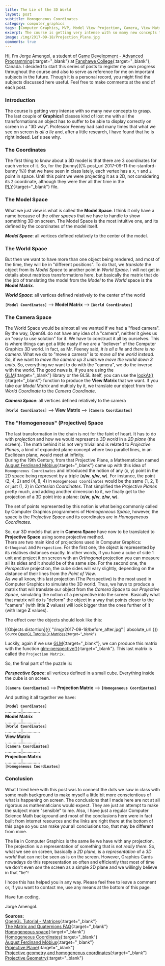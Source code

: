 ```yaml
---
title: The Lie of the 3D World
layout: post
subtitle: Homogeneous Coordinates
category: computer_graphics
tags: [Computer Graphics, MVP, Model View Projection, Camera, View Matrix]
excerpt: The course is getting very intense with so many new concepts to grasp. The last couple of Graphics1 classes kind of lost me with all the transformations an object has to suffer to be able to display correctly on screen in a "3D way". Professor Feeney had said many times that what we see on screen is *all a lie* and, after a little research, I have found that he is right indeed. Let's see why.
image: /img/2017-09-18/Projection_Plane.jpg
comments: true
---
```


Hi, I'm Jorge Amengol, a student of [Game Development - Advanced Programming](https://www.fanshawec.ca/programs-and-courses/program/gdp1-game-development-advanced-programming/next-year){:target="_blank"} at [Fanshawe College](https://www.fanshawec.ca/){:target="_blank"}, Canada. I decided to start this series of posts to register my own progress throughout the course and also to serve as reference for me on important subjects in the future. Though it is a personal record, you might find the subjects discussed here useful. Feel free to make comments at the end of each post.

### Introduction

The course is getting very intense with so many new concepts to grasp. The last couple of **Graphics1** classes kind of lost me with all the transformations an object has to suffer to be able to display correctly on screen in a "3D way". Professor Feeney had said many times that what we see on screen is *all a lie* and, after a little research, I have found that he is right indeed. Let's see why.

### The Coordinates

The first thing to know about a 3D model is that there are 3 coordinates for each vertex of it. So, for the [bunny]({% post_url 2017-09-11-the-stanford-bunny %}) that we have seen in class lately, each vertex has a `X`, `Y` and `Z` point in space. Until this point we were projecting it as a 2D, not considering its `Z` coordinate, although they were ther all ther time in the [PLY](http://graphics.stanford.edu/data/3Dscanrep/){:target="_blank"} file.

### The Model Space

What we just view is what is called the **Model Space**. I think it only have a name because of the *other spaces* that we have to handle to show something 3D on screen. The Model Space is the most intuitive one, and its defined by the coordinates of the model itself.

***Model Space***: all vertices defined relatively to the center of the model.

### The World Space

But then we want to have more than one object being rendered, and most of the time, they will be in "different positions". To do that, we *translate* the object from its *Model Space* to another point in *World Space*. I will not get in details about matrices transformations here, but basically the matrix that do the job of translating the model from the *Model* to the *World* space is the **Model Matrix**.

***World Space***: all vertices defined relatively to the center of the world   

**`[Model Coordinates]`** --> **Model Matrix** --> **`[World Coordinates]`**

### The Camera Space

The World Space would be almost all we wanted if we had a "fixed camera". By the way, OpenGL do not have any idea of a "camera", neither it gives us an "easy to use solution" for it. We have to construct it all by ourselves. This is where things can get a little nasty if we are a "believer" of the Computer Graphics 3D world. In fact, as Mr. Feeney said, *it is all a lie* and *there is no camera*. What we do to "move a camera" is to *move all the world instead*. So, if we want to *move the camera up 3 units* we *move the world down 3 units*. So, everything we want to do with the "camera", we do the inverse with the world. The good news is, if you are using the [GLM](https://glm.g-truc.net/0.9.8/index.html){:target="_blank"} library or the GLSL itself, you can use the [lookAt()](https://glm.g-truc.net/0.9.5/api/a00176.html#ga454fdf3163c2779eeeeeb9d75907ce97){:target="_blank"} function to produce the **View Matrix** that we want. If you take our *Model Matrix* and multiply by it, we translate our object from the *World Coordinate* to the *Camera Coordinate*.

***Camera Space***: all vertices defined relatively to the camera   

**`[World Coordinates]`** --> **View Matrix** --> **`[Camera Coordinates]`**

### The "Homogeneous" (Projective) Space

The last transformation in the chain is not for the faint of heart. It has to do with *projection* and how we would represent a *3D world* in a *2D plane* (the screen). The math behind it is not very trivial and is related to *Projective Planes*, a kind of expanded plane concept where two parallel lines, in an Euclidean plane, would meet at infinity.  
During the 19th Century, from that Projective Plane, a Mathematician named [August Ferdinand Möbius](https://en.wikipedia.org/wiki/August_Ferdinand_M%C3%B6bius){:target="_blank"} came up with this idea of `Homogeneous Coordinates` and introduced the notion of any (x, y) point in the 2D space being represent by a triple (**x/w**, **y/w**, **w**). For instance, the point (2, 4, 2) and (4, 8, 4) in `Homogeneous Coordinates` would be the same (1, 2, 1) or just (1, 2) in *Cartesian Coordinates*. That simplified the *Projective Planes* pretty much, and adding another dimension to it, we finally get to the projection of a 3D point into a plane: (**x/w**, **y/w**, **z/w**, **w**). 

The set of points represented by this notion is what being commonly called by Computer Graphics programmers of *Homogeneous Space*, however, the space is the *Projective Space* and its coordinates are in *Homogeneous Coordinates*.

So, our 3D models that are in **Camera Space** have now to be translated to **Projective Space** using some projective method.  
There are two main kind of projections used in Computer Graphics: `Orthogonal` and `Perspective`. For the first one, the object is represented by its relatives distances exactly. In other words, if you have a cube of side 1 unit and project it on screen with an *Orthogonal* projection you can measure all its sides and it should be of the same size. For the second one, the *Perspective* projection, the cube sides will vary slightly, depending on the distance of their lines from the *Point of View*.  
As we all know, this last projection (The Perspective) is the most used in Computer Graphics to simulate the 3D world. Thus, we have to produce a matrix that will translate our object from the *Camera Space* to our *Projective Space*, simulating the notion of a perspective into the screen. Basically what that matrix will do is "deform" the object in a way that points closer to the "camera" (with little **Z** values) will look bigger than the ones further of it (with large **Z** values).

The effect over the objects should look like this:

![Objects distortion]({{ "/img/2017-09-18/before_after.jpg" | absolute_url }})
<sup>Source [OpenGL Tutorial 3: Matrices](http://www.opengl-tutorial.org/beginners-tutorials/tutorial-3-matrices/#the-projection-matrix){:target="_blank"}</sup>

Luckily, again if we use [GLM](https://glm.g-truc.net/0.9.8/index.html){:target="_blank"}, we can produce this matrix with the function [glm::perspective()](https://glm.g-truc.net/0.9.6/api/a00171.html#gac3613dcb6c6916465ad5b7ad5a786175){:target="_blank"}. This last matrix is called the `Projection Matrix`.

So, the final part of the puzzle is:

***Perspective Space***: all vertices defined in a small cube. Everything inside the cube is on screen.   

**`[Camera Coordinates]`** --> **Projection Matrix** --> **`[Homogeneous Coordinates]`**

And putting it all together we have:

  **`[Model Coordinates]`**  
.............|..............  
     **Model Matrix**  
.............|..............  
  **`[World Coordinates]`**  
.............|..............  
      **View Matrix**  
.............|..............  
  **`[Camera Coordinates]`**  
.............|..............  
   **Projection Matrix**  
.............|..............  
**`[Homogeneous Coordinates]`**
			

### Conclusion

What I tried here with this post was to connect the dots we saw in class with some math background to make myself a little bit more conscientious of what is happening on screen. The conclusions that I made here are not at all rigorous as mathematicians would expect. They are just an attempt to make the subject more "sensible" to me. Also, I have just a regular Computer Science Math background and most of the conclusions here were in fact built from internet resources and the links are right there at the bottom of this page so you can make your all conclusions too, that may be different from mine. 

The **lie** in Computer Graphics is the same lie we have with any projection. The projection is a representation of something that is not *really there*. So, what we see on screen, basically a *2D plane*, is a *representation* of a *3D world* that can not be seen as is on the screen. However, Graphics Cards nowadays do this representation so often and efficiently that most of time we don't even *see* the screen as a simple 2D plane and we willingly believe in that "lie"!

I hope this has helped you in any way. Please feel free to leave a comment or, if you want to contact me, use any means at the bottom of this page.

Have fun coding,

Jorge Amengol.

**Sources:**  
[OpenGL Tutorial - Matrices](http://www.opengl-tutorial.org/beginners-tutorials/tutorial-3-matrices/){:target="_blank"}  
[The Matrix and Quaternions FAQ](http://www.opengl-tutorial.org/assets/faq_quaternions/index.html#Q11){:target="_blank"}  
[Homogeneous space](https://www.gamedev.net/forums/topic/644395-homogenous-space/){:target="_blank"}  
[Homogeneous Coordinates](https://en.wikipedia.org/wiki/Homogeneous_coordinates){:target="_blank"}  
[August Ferdinand Möbius](https://en.wikipedia.org/wiki/August_Ferdinand_M%C3%B6bius){:target="_blank"}  
[Projective Plane](https://en.wikipedia.org/wiki/Projective_plane){:target="_blank"}  
[Projective geometry and homogeneous coordinates](https://www.youtube.com/watch?v=q3turHmOWq4){:target="_blank"}
[Projective Geometry](https://en.wikipedia.org/wiki/Projective_geometry){:target="_blank"}
